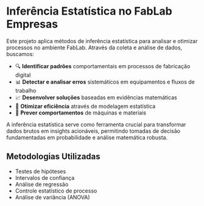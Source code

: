 # Inferência Estatística no FabLab Empresas

Este projeto aplica métodos de inferência estatística para analisar e otimizar processos no ambiente FabLab. Através da coleta e análise de dados, buscamos:

- 🔍 **Identificar padrões** comportamentais em processos de fabricação digital
- 📊 **Detectar e analisar erros** sistemáticos em equipamentos e fluxos de trabalho  
- 📈 **Desenvolver soluções** baseadas em evidências matemáticas
- 🤖 **Otimizar eficiência** através de modelagem estatística
- 🎯 **Prever comportamentos** de máquinas e materiais

A inferência estatística serve como ferramenta crucial para transformar dados brutos em insights acionáveis, permitindo tomadas de decisão fundamentadas em probabilidade e análise matemática robusta.

## Metodologias Utilizadas
- Testes de hipóteses
- Intervalos de confiança
- Análise de regressão
- Controle estatístico de processo
- Análise de variância (ANOVA)
